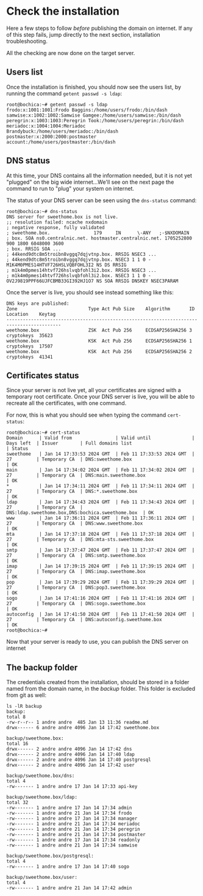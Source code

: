 # Check the installation

Here a few steps to follow _before_ publishing the domain on internet. If any of this step
fails, jump directly to the next section, installation troubleshooting.

All the checking are now done on the target server.

## Users list

Once the installation is finished, you should now see the users list, by running the
command `getent passwd -s ldap`:

```plain
root@bochica:~# getent passwd -s ldap
frodo:x:1001:1001:Frodo Baggins:/home/users/frodo:/bin/dash
samwise:x:1002:1002:Samwise Gamgee:/home/users/samwise:/bin/dash
peregrin:x:1003:1003:Peregrin Took:/home/users/peregrin:/bin/dash
meriadoc:x:1004:1004:Meriadoc Brandybuck:/home/users/meriadoc:/bin/dash
postmaster:x:2000:2000:postmaster account:/home/users/postmaster:/bin/dash
```

## DNS status

At this time, your DNS contains all the information needed, but it is not yet "plugged" on
the big wide internet...We'll see on the next page the command to run to "plug" your
system on internet.

The status of your DNS server can be seen using the `dns-status` command:

```plain
root@bochica:~# dns-status
DNS server for sweethome.box is not live.
;; resolution failed: ncache nxdomain
; negative response, fully validated
; sweethome.box.                179     IN      \-ANY   ;-$NXDOMAIN
; box. SOA ns0.centralnic.net. hostmaster.centralnic.net. 1705252800 900 1800 6048000 3600
; box. RRSIG SOA ...
; 44kend9dtc8m5troibn8vggq7dqjvtnp.box. RRSIG NSEC3 ...
; 44kend9dtc8m5troibn8vggq7dqjvtnp.box. NSEC3 1 1 0 - M1K4M0PMES14HTVF726HSLVQBFOHL3I2 NS DS RRSIG
; m1k4m0pmes14htvf726hslvqbfohl3i2.box. RRSIG NSEC3 ...
; m1k4m0pmes14htvf726hslvqbfohl3i2.box. NSEC3 1 1 0 - OV2J9819PPF66UJFCBMB33GI392HJ1O7 NS SOA RRSIG DNSKEY NSEC3PARAM
```

Once the server is live, you should see instead something like this:

```plain
DNS keys are published:
Zone                          Type Act Pub Size    Algorithm       ID   Location    Keytag
------------------------------------------------------------------------------------------
weethome.box                  ZSK  Act Pub 256     ECDSAP256SHA256 3    cryptokeys  35623
weethome.box                  KSK  Act Pub 256     ECDSAP256SHA256 1    cryptokeys  17507
weethome.box                  KSK  Act Pub 256     ECDSAP256SHA256 2    cryptokeys  41341
```

## Certificates status

Since your server is not live yet, all your certificates are signed with a temporary root
certificate. Once your DNS server is live, you will be able to recreate all the
certificates, with one command.

For now, this is what you should see when typing the command `cert-status`:

```plain
root@bochica:~# cert-status
Domain      | Valid from                | Valid until               | Days left  | Issuer        | Full domains list                                 | Status
sweethome   | Jan 14 17:33:53 2024 GMT  | Feb 11 17:33:53 2024 GMT  | 27         | Temporary CA  | DNS:sweethome.box                                 | OK
main        | Jan 14 17:34:02 2024 GMT  | Feb 11 17:34:02 2024 GMT  | 27         | Temporary CA  | DNS:main.sweethome.box                            | OK
*           | Jan 14 17:34:11 2024 GMT  | Feb 11 17:34:11 2024 GMT  | 27         | Temporary CA  | DNS:*.sweethome.box                               | OK
ldap        | Jan 14 17:34:43 2024 GMT  | Feb 11 17:34:43 2024 GMT  | 27         | Temporary CA  | DNS:ldap.sweethome.box,DNS:bochica.sweethome.box  | OK
www         | Jan 14 17:36:11 2024 GMT  | Feb 11 17:36:11 2024 GMT  | 27         | Temporary CA  | DNS:www.sweethome.box                             | OK
mta         | Jan 14 17:37:18 2024 GMT  | Feb 11 17:37:18 2024 GMT  | 27         | Temporary CA  | DNS:mta-sts.sweethome.box                         | OK
smtp        | Jan 14 17:37:47 2024 GMT  | Feb 11 17:37:47 2024 GMT  | 27         | Temporary CA  | DNS:smtp.sweethome.box                            | OK
imap        | Jan 14 17:39:15 2024 GMT  | Feb 11 17:39:15 2024 GMT  | 27         | Temporary CA  | DNS:imap.sweethome.box                            | OK
pop         | Jan 14 17:39:29 2024 GMT  | Feb 11 17:39:29 2024 GMT  | 27         | Temporary CA  | DNS:pop3.sweethome.box                            | OK
sogo        | Jan 14 17:41:16 2024 GMT  | Feb 11 17:41:16 2024 GMT  | 27         | Temporary CA  | DNS:sogo.sweethome.box                            | OK
autoconfig  | Jan 14 17:41:50 2024 GMT  | Feb 11 17:41:50 2024 GMT  | 27         | Temporary CA  | DNS:autoconfig.sweethome.box                      | OK
root@bochica:~#
```

Now that your server is ready to use, you can publish the DNS server on internet

## The backup folder

The credentials created from the installation, should be stored in a folder named from the
domain name, in the _backup_ folder. This folder is excluded from git as well:

```plain
ls -lR backup
backup:
total 8
-rw-r--r-- 1 andre andre  485 Jan 13 11:36 readme.md
drwx------ 6 andre andre 4096 Jan 14 17:42 sweethome.box

backup/sweethome.box:
total 16
drwx------ 2 andre andre 4096 Jan 14 17:42 dns
drwx------ 2 andre andre 4096 Jan 14 17:40 ldap
drwx------ 2 andre andre 4096 Jan 14 17:40 postgresql
drwx------ 2 andre andre 4096 Jan 14 17:42 user

backup/sweethome.box/dns:
total 4
-rw------- 1 andre andre 17 Jan 14 17:33 api-key

backup/sweethome.box/ldap:
total 32
-rw------- 1 andre andre 17 Jan 14 17:34 admin
-rw------- 1 andre andre 21 Jan 14 17:34 frodo
-rw------- 1 andre andre 17 Jan 14 17:34 manager
-rw------- 1 andre andre 21 Jan 14 17:34 meriadoc
-rw------- 1 andre andre 21 Jan 14 17:34 peregrin
-rw------- 1 andre andre 21 Jan 14 17:34 postmaster
-rw------- 1 andre andre 17 Jan 14 17:34 readonly
-rw------- 1 andre andre 21 Jan 14 17:34 samwise

backup/sweethome.box/postgresql:
total 4
-rw------- 1 andre andre 17 Jan 14 17:40 sogo

backup/sweethome.box/user:
total 4
-rw------- 1 andre andre 21 Jan 14 17:42 admin
```
